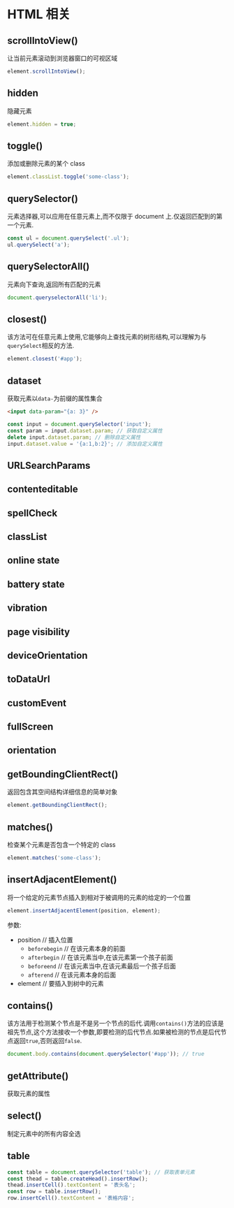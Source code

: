 # HTML 相关

## scrollIntoView()

让当前元素滚动到浏览器窗口的可视区域

```js
element.scrollIntoView();
```

## hidden

隐藏元素

```js
element.hidden = true;
```

## toggle()

添加或删除元素的某个 class

```js
element.classList.toggle('some-class');
```

## querySelector()

元素选择器,可以应用在任意元素上,而不仅限于 document 上.仅返回匹配到的第一个元素.

```js
const ul = document.querySelect('.ul');
ul.querySelect('a');
```

## querySelectorAll()

元素向下查询,返回所有匹配的元素

```js
document.queryselectorAll('li');
```

## closest()

该方法可在任意元素上使用,它能够向上查找元素的树形结构,可以理解为与`querySelect`相反的方法.

```js
element.closest('#app');
```

## dataset

获取元素以`data-`为前缀的属性集合

```html
<input data-param="{a: 3}" />
```

```js
const input = document.querySelector('input');
const param = input.dataset.param; // 获取自定义属性
delete input.dataset.param; // 删除自定义属性
input.dataset.value = '{a:1,b:2}'; // 添加自定义属性
```

## URLSearchParams

## contenteditable

## spellCheck

## classList

## online state

## battery state

## vibration

## page visibility

## deviceOrientation

## toDataUrl

## customEvent

## fullScreen

## orientation

## getBoundingClientRect()

返回包含其空间结构详细信息的简单对象

```js
element.getBoundingClientRect();
```

## matches()

检查某个元素是否包含一个特定的 class

```js
element.matches('some-class');
```

## insertAdjacentElement()

将一个给定的元素节点插入到相对于被调用的元素的给定的一个位置

```js
element.insertAdjacentElement(position, element);
```

参数:

- position // 插入位置
  - `beforebegin` // 在该元素本身的前面
  - `afterbegin` // 在该元素当中,在该元素第一个孩子前面
  - `beforeend` // 在该元素当中,在该元素最后一个孩子后面
  - `afterend` // 在该元素本身的后面
- element // 要插入到树中的元素

## contains()

该方法用于检测某个节点是不是另一个节点的后代.调用`contains()`方法的应该是祖先节点,这个方法接收一个参数,即要检测的后代节点.如果被检测的节点是后代节点返回`true`,否则返回`false`.

```js
document.body.contains(document.querySelector('#app')); // true
```

## getAttribute()

获取元素的属性

## select()

制定元素中的所有内容全选

## table

```js
const table = document.querySelector('table'); // 获取表单元素
const thead = table.createHead().insertRow();
thead.insertCell().textContent = '表头名';
const row = table.insertRow();
row.insertCell().textContent = '表格内容';
```
